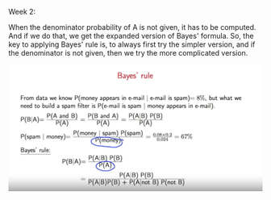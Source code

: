 Week 2:

When the denominator probability of A is not given, 
it has to be computed. And if we do that, we get the expanded version of Bayes' formula. 
So, the key to applying Bayes' rule is, to always first try the simpler version,
and if the denominator is not given, then we try the more complicated version. 

 ![Alt text](<Screenshot 2024-01-14 at 09.22.32.png>)

